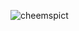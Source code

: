 
![cheemspict](https://github.com/kwendo204/Mafians/assets/160314280/606883a3-397b-4779-bb81-c28e81c37460)
